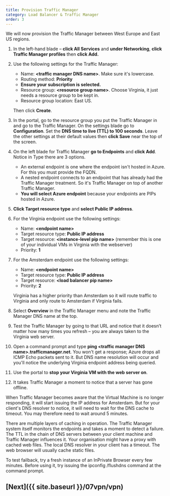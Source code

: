 ```yaml
---
title: Provision Traffic Manager
category: Load Balancer & Traffic Manager
order: 3
---
```


We will now provision the Traffic Manager between West Europe and East US regions.

1. In the left-hand blade – **click All Services** and **under Networking**, **click Traffic Manager profiles** then **click Add.**

1. Use the following settings for the Traffic Manager:
    - Name: **<traffic manager DNS name\>**. Make sure it's lowercase.
    - Routing method: **Priority**
    - **Ensure your subscription is selected.**
    - Resource group: **<resource group name\>**. Choose Virginia, it just needs a resource group to be kept in.
    - Resource group location: East US.

    Then click **Create**.

1. In the portal, go to the resource group you put the Traffic Manager in and go to the Traffic Manager. On the settings blade go to **Configuration**. Set the **DNS time to live (TTL) to 100 seconds**. Leave the other settings at their default values then **click Save** near the top of the screen.

1. On the left blade for Traffic Manager **go to Endpoints** and **click Add**. Notice in Type there are 3 options. 
    - An external endpoint is one where the endpoint isn't hosted in Azure. For this you must provide the FQDN. 
    - A nested endpoint connects to an endpoint that has already had the Traffic Manager treatment. So it's Traffic Manager on top of another Traffic Manager. 
    - **You will select Azure endpoint** because your endpoints are PIPs hosted in Azure. 

1. **Click Target resource type** and **select Public IP address**. 

1. For the Virginia endpoint use the following settings:
    - Name: **<endpoint name\>**
    - Target resource type: **Public IP address**
    - Target resource: **<instance-level pip name\>** (remember this is one of your individual VMs in Virginia with the webserver)
    - Priority: **1**

1. For the Amsterdam endpoint use the following settings:
    - Name: **<endpoint name\>**
    - Target resource type: **Public IP address**
    - Target resource: **<load balancer pip name\>**
    - Priority: **2**

    Virginia has a higher priority than Amsterdam so it will route traffic to Virginia and only route to Amsterdam if Virginia fails.

1. Select **Overview** in the Traffic Manager menu and note the Traffic Manager DNS name at the top.

1. Test the Traffic Manager by going to that URL and notice that it doesn’t matter how many times you refresh – you are always taken to the Virginia web server.

1. Open a command prompt and type **ping <traffic manager DNS name\>.trafficmanager.net**. You won't get a response; Azure drops all ICMP Echo packets sent to it. But DNS name resolution will occur and you'll notice the underlying Virginia endpoint address being queried.

1. Use the portal to **stop your Virginia VM with the web server on**.

1. It takes Traffic Manager a moment to notice that a server has gone offline.

When Traffic Manager becomes aware that the Virtual Machine is no longer responding, it will start issuing the IP address for Amsterdam. But for your client's DNS resolver to notice, it will need to wait for the DNS cache to timeout. You may therefore need to wait around 5 minutes.

There are multiple layers of caching in operation. The Traffic Manager system itself monitors the endpoints and takes a moment to detect a failure. The TTL in the chain of DNS servers between your client machine and Traffic Manager influences it. Your organisation might have a proxy with cached web files. The local DNS resolver in your client has a timeout. The web browser will usually cache static files. 

To test failback, try a fresh instance of an InPrivate Browser every few minutes. Before using it, try issuing the ipconfig /flushdns command at the command prompt.

## [Next]({{ site.baseurl }}/07vpn/vpn)
